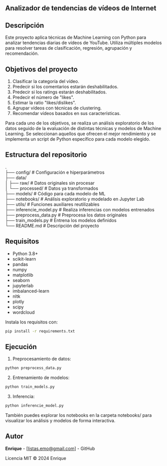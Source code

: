 ## Analizador de tendencias de vídeos de Internet

## Descripción

Este proyecto aplica técnicas de Machine Learning con Python para analizar tendencias diarias de vídeos de YouTube. Utiliza múltiples modelos para resolver tareas de clasificación, regresión, agrupación y recomendación.

## Objetivos del proyecto

1. Clasificar la categoría del vídeo.
2. Predecir si los comentarios estarán deshabilitados.
3. Predecir si los ratings estarán deshabilitados.
4. Predecir el número de "likes".
5. Estimar la ratio "likes/dislikes".
6. Agrupar vídeos con técnicas de clustering.
7. Recomendar vídeos basados en sus características.

Para cada uno de los objetivos, se realiza un análisis exploratorio de los datos seguido de la evaluación de distintas técnicas y modelos de Machine Learning. Se seleccionan aquellos que ofrecen el mejor rendimiento y se implementa un script de Python específico para cada modelo elegido.

## Estructura del repositorio

.  
├── config/ # Configuración e hiperparámetros  
├── data/  
│ ├── raw/ # Datos originales sin procesar  
│ └── processed/ # Datos ya transformados  
├── models/ # Código para cada modelo de ML  
├── notebooks/ # Análisis exploratorio y modelado en Jupyter Lab  
├── utils/ # Funciones auxiliares reutilizables  
├── inferencie_model.py # Realiza inferencias con modelos entrenados  
├── preprocess_data.py # Preprocesa los datos originales  
├── train_models.py # Entrena los modelos definidos  
└── README.md # Descripción del proyecto


## Requisitos

- Python 3.8+
- scikit-learn
- pandas
- numpy
- matplotlib
- seaborn
- jupyterlab
- imbalanced-learn
- nltk
- plotly
- scipy
- wordcloud


Instala los requisitos con:

```bash
pip install -r requirements.txt
```

## Ejecución

1. Preprocesamiento de datos:

```bash
python preprocess_data.py
```

2. Entrenamiento de modelos:

```bash
python train_models.py
```

3. Inferencia:

```bash
python inferencie_model.py
```

También puedes explorar los notebooks en la carpeta notebooks/ para visualizar los análisis y modelos de forma interactiva.

## Autor

**Enrique** - [listas.emo@gmail.com] - GitHub

Licencia MIT © 2024 Enrique